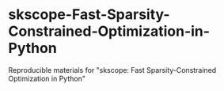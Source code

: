 # skscope-Fast-Sparsity-Constrained-Optimization-in-Python
Reproducible materials for "skscope: Fast Sparsity-Constrained Optimization in Python"
